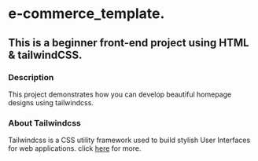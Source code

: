 # e-commerce_template.

## This is a beginner front-end project using HTML & tailwindCSS.

### Description

This project demonstrates how you can develop beautiful homepage designs using tailwindcss. 

### About Tailwindcss

Tailwindcss is a CSS utility framework used to build stylish User Interfaces for web applications.
click [here](ps://tailwindcss.com/docs/) for more.
